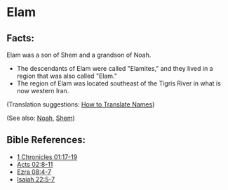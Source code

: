 # Elam #

## Facts: ##

Elam was a son of Shem and a grandson of Noah.

* The descendants of Elam were called "Elamites," and they lived in a region that was also called "Elam."
* The region of Elam was located southeast of the Tigris River in what is now western Iran.

(Translation suggestions: [How to Translate Names](en/ta-vol1/translate/man/translate-names))

(See also: [Noah](../other/noah.md), [Shem](../other/shem.md))

## Bible References: ##

* [1 Chronicles 01:17-19](en/tn/1ch/help/01/17)
* [Acts 02:8-11](en/tn/act/help/02/08)
* [Ezra 08:4-7](en/tn/ezr/help/08/04)
* [Isaiah 22:5-7](en/tn/isa/help/22/05)
